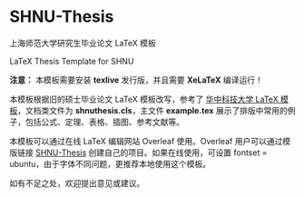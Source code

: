 # SHNU-Thesis

上海师范大学研究生毕业论文 LaTeX 模板

LaTeX Thesis Template for SHNU

**注意：** 本模板需要安装 **texlive** 发行版，并且需要 **XeLaTeX** 编译运行！

本模板根据旧的硕士毕业论文 LaTeX 模板改写，参考了 [华中科技大学 LaTeX 模板](https://github.com/skinaze/HUSTPaperTemp)，文档类文件为 **shnuthesis.cls**，主文件 **example.tex** 展示了排版中常用的例子，包括公式、定理、表格、插图、参考文献等。

本模板可以通过在线 LaTeX 编辑网站 Overleaf 使用。Overleaf 用户可以通过模版链接 [SHNU-Thesis](https://www.overleaf.com/latex/templates/shnu-thesis/wsykzrksspgn) 创建自己的项目。如果在线使用，可设置 fontset = ubuntu，由于字体不同问题，更推荐本地使用这个模板。

如有不足之处，欢迎提出意见或建议。
